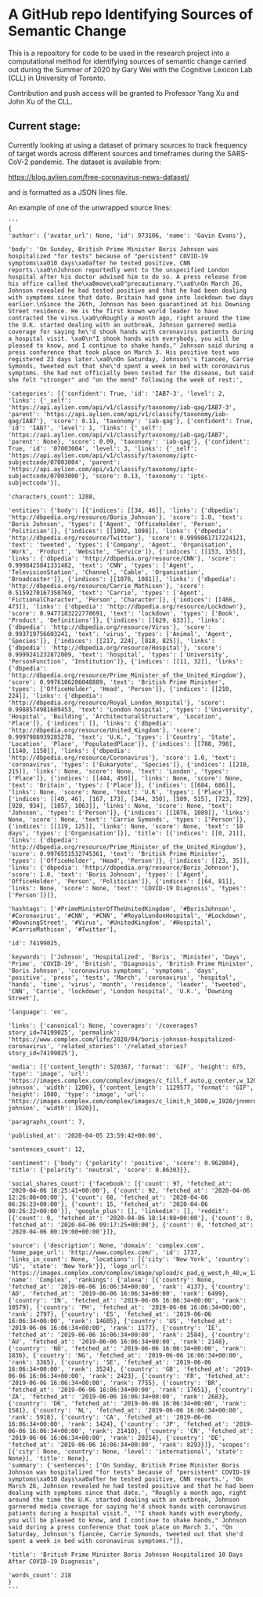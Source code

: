 # A GitHub repo Identifying Sources of Semantic Change
This is a repository for code to be used in the research project into a computational method for identifying sources of semantic change carried out during the Summer of 2020 by Gary Wei with the Cognitive Lexicon Lab (CLL) in University of Toronto.

Contribution and push access will be granted to Professor Yang Xu and John Xu of the CLL.

## Current stage:
Currently looking at using a dataset of primary sources to track frequency of target words across different sources and timeframes during the SARS-CoV-2 pandemic. The dataset is available from: 

https://blog.aylien.com/free-coronavirus-news-dataset/

and is formatted as a JSON lines file.

An example of one of the unwrapped source lines:

    '''
    {
    'author': {'avatar_url': None, 'id': 973106, 'name': 'Gavin Evans'}, 

    'body': 'On Sunday, British Prime Minister Boris Johnson was hospitalized "for tests" because of "persistent" COVID-19 symptoms\xa010 days\xa0after he tested positive, CNN reports.\xa0\nJohnson reportedly went to the unspecified London hospital after his doctor advised him to do so. A press release from his office called the\xa0move\xa0"precautionary."\xa0\nOn March 26, Johnson revealed he had tested positive and that he had been dealing with symptoms since that date. Britain had gone into lockdown two days earlier.\nSince the 26th, Johnson has been quarantined at his Downing Street residence. He is the first known world leader to have contracted the virus.\xa0\nRoughly a month ago, right around the time the U.K. started dealing with an outbreak, Johnson garnered media coverage for saying he\'d shook hands with coronavirus patients during a hospital visit. \xa0\n"I shook hands with everybody, you will be pleased to know, and I continue to shake hands," Johnson said during a press conference that took place on March 3. His positive test was registered 23 days later.\xa0\nOn Saturday, Johnson\'s fiancée, Carrie Symonds, tweeted out that she\'d spent a week in bed with coronavirus symptoms. She had not officially been tested for the disease, but said she felt "stronger" and "on the mend" following the week of rest:', 

    'categories': [{'confident': True, 'id': 'IAB7-3', 'level': 2, 'links': {'_self': 'https://api.aylien.com/api/v1/classify/taxonomy/iab-qag/IAB7-3', 'parent': 'https://api.aylien.com/api/v1/classify/taxonomy/iab-qag/IAB7'}, 'score': 0.11, 'taxonomy': 'iab-qag'}, {'confident': True, 'id': 'IAB7', 'level': 1, 'links': {'_self': 'https://api.aylien.com/api/v1/classify/taxonomy/iab-qag/IAB7', 'parent': None}, 'score': 0.09, 'taxonomy': 'iab-qag'}, {'confident': True, 'id': '07003004', 'level': 3, 'links': {'_self': 'https://api.aylien.com/api/v1/classify/taxonomy/iptc-subjectcode/07003004', 'parent': 'https://api.aylien.com/api/v1/classify/taxonomy/iptc-subjectcode/07003000'}, 'score': 0.13, 'taxonomy': 'iptc-subjectcode'}], 

    'characters_count': 1288, 

    'entities': {'body': [{'indices': [[34, 46]], 'links': {'dbpedia': 'http://dbpedia.org/resource/Boris_Johnson'}, 'score': 1.0, 'text': 'Boris Johnson', 'types': ['Agent', 'OfficeHolder', 'Person', 'Politician']}, {'indices': [[1092, 1098]], 'links': {'dbpedia': 'http://dbpedia.org/resource/Twitter'}, 'score': 0.9999861717224121, 'text': 'tweeted', 'types': ['Company', 'Agent', 'Organisation', 'Work', 'Product', 'Website', 'Service']}, {'indices': [[153, 155]], 'links': {'dbpedia': 'http://dbpedia.org/resource/CNN'}, 'score': 0.9998425841331482, 'text': 'CNN', 'types': ['Agent', 'TelevisionStation', 'Channel', 'Cable', 'Organisation', 'Broadcaster']}, {'indices': [[1076, 1081]], 'links': {'dbpedia': 'http://dbpedia.org/resource/Carrie_Mathison'}, 'score': 0.5159270167350769, 'text': 'Carrie', 'types': ['Agent', 'FictionalCharacter', 'Person', 'Character']}, {'indices': [[466, 473]], 'links': {'dbpedia': 'http://dbpedia.org/resource/Lockdown'}, 'score': 0.9477183222770691, 'text': 'lockdown', 'types': ['Book', 'Product', 'Definitions']}, {'indices': [[629, 633]], 'links': {'dbpedia': 'http://dbpedia.org/resource/Virus'}, 'score': 0.993719756603241, 'text': 'virus', 'types': ['Animal', 'Agent', 'Species']}, {'indices': [[217, 224], [818, 825]], 'links': {'dbpedia': 'http://dbpedia.org/resource/Hospital'}, 'score': 0.9999241232872009, 'text': 'hospital', 'types': ['University', 'PersonFunction', 'Institution']}, {'indices': [[11, 32]], 'links': {'dbpedia': 'http://dbpedia.org/resource/Prime_Minister_of_the_United_Kingdom'}, 'score': 0.9976106286048889, 'text': 'British Prime Minister', 'types': ['OfficeHolder', 'Head', 'Person']}, {'indices': [[210, 224]], 'links': {'dbpedia': 'http://dbpedia.org/resource/Royal_London_Hospital'}, 'score': 0.9988574981689453, 'text': 'London hospital', 'types': ['University', 'Hospital', 'Building', 'ArchitecturalStructure', 'Location', 'Place']}, {'indices': [], 'links': {'dbpedia': 'http://dbpedia.org/resource/United_Kingdom'}, 'score': 0.9997988939285278, 'text': 'U.K.', 'types': ['Country', 'State', 'Location', 'Place', 'PopulatedPlace']}, {'indices': [[788, 798], [1140, 1150]], 'links': {'dbpedia': 'http://dbpedia.org/resource/Coronavirus'}, 'score': 1.0, 'text': 'coronavirus', 'types': ['Eukaryote', 'Species']}, {'indices': [[210, 215]], 'links': None, 'score': None, 'text': 'London', 'types': ['Place']}, {'indices': [[444, 450]], 'links': None, 'score': None, 'text': 'Britain', 'types': ['Place']}, {'indices': [[684, 686]], 'links': None, 'score': None, 'text': 'U.K', 'types': ['Place']}, {'indices': [[40, 46], [167, 173], [344, 350], [509, 515], [723, 729], [928, 934], [1057, 1063]], 'links': None, 'score': None, 'text': 'Johnson', 'types': ['Person']}, {'indices': [[1076, 1089]], 'links': None, 'score': None, 'text': 'Carrie Symonds', 'types': ['Person']}, {'indices': [[119, 125]], 'links': None, 'score': None, 'text': '10 days', 'types': ['Organisation']}], 'title': [{'indices': [[0, 21]], 'links': {'dbpedia': 'http://dbpedia.org/resource/Prime_Minister_of_the_United_Kingdom'}, 'score': 0.9976551532745361, 'text': 'British Prime Minister', 'types': ['OfficeHolder', 'Head', 'Person']}, {'indices': [[23, 35]], 'links': {'dbpedia': 'http://dbpedia.org/resource/Boris_Johnson'}, 'score': 1.0, 'text': 'Boris Johnson', 'types': ['Agent', 'OfficeHolder', 'Person', 'Politician']}, {'indices': [[64, 81]], 'links': None, 'score': None, 'text': 'COVID-19 Diagnosis', 'types': ['Person']}]}, 
    
    'hashtags': ['#PrimeMinisterOfTheUnitedKingdom', '#BorisJohnson', '#Coronavirus', '#CNN', '#CNN', '#RoyalLondonHospital', '#Lockdown', '#DowningStreet', '#Virus', '#UnitedKingdom', '#Hospital', '#CarrieMathison', '#Twitter'], 

    'id': 74199025, 
    
    'keywords': ['Johnson', 'Hospitalized', 'Boris', 'Minister', 'Days', 'Prime', 'COVID-19', 'British', 'Diagnosis', 'British Prime Minister', 'Boris Johnson', 'coronavirus symptoms', 'symptoms', 'days', 'positive', 'press', 'tests', 'March', 'coronavirus', 'hospital', 'hands', 'time', 'virus', 'month', 'residence', 'leader', 'tweeted', 'CNN', 'Carrie', 'lockdown', 'London hospital', 'U.K.', 'Downing Street'], 

    'language': 'en', 

    'links': {'canonical': None, 'coverages': '/coverages?story_id=74199025', 'permalink': 'https://www.complex.com/life/2020/04/boris-johnson-hospitalized-coronavirus', 'related_stories': '/related_stories?story_id=74199025'}, 

    'media': [{'content_length': 520367, 'format': 'GIF', 'height': 675, 'type': 'image', 'url': 'https://images.complex.com/complex/images/c_fill,f_auto,g_center,w_1200/fl_lossy,q_70/jnnmrqnl64mxiljyc1l3/boris-johnson', 'width': 1200}, {'content_length': 1129577, 'format': 'GIF', 'height': 1080, 'type': 'image', 'url': 'https://images.complex.com/complex/images/c_limit,h_1080,w_1920/jnnmrqnl64mxiljyc1l3/boris-johnson', 'width': 1920}], 

    'paragraphs_count': 7, 

    'published_at': '2020-04-05 23:59:42+00:00', 

    'sentences_count': 12, 

    'sentiment': {'body': {'polarity': 'positive', 'score': 0.962804}, 'title': {'polarity': 'neutral', 'score': 0.86303}}, 

    'social_shares_count': {'facebook': [{'count': 97, 'fetched_at': '2020-04-06 18:25:41+00:00'}, {'count': 92, 'fetched_at': '2020-04-06 12:26:08+00:00'}, {'count': 68, 'fetched_at': '2020-04-06 06:26:23+00:00'}, {'count': 15, 'fetched_at': '2020-04-06 00:26:22+00:00'}], 'google_plus': [], 'linkedin': [], 'reddit': [{'count': 0, 'fetched_at': '2020-04-06 18:14:08+00:00'}, {'count': 0, 'fetched_at': '2020-04-06 09:17:25+00:00'}, {'count': 0, 'fetched_at': '2020-04-06 00:19:00+00:00'}]}, 

    'source': {'description': None, 'domain': 'complex.com', 'home_page_url': 'http://www.complex.com/', 'id': 1737, 'links_in_count': None, 'locations': [{'city': 'New York', 'country': 'US', 'state': 'New York'}], 'logo_url': 'https://images.complex.com/complex/image/upload/c_pad,g_west,h_40,w_125/v1464104389/COMPLEX_2015_RGB.png', 'name': 'Complex', 'rankings': {'alexa': [{'country': None, 'fetched_at': '2019-06-06 16:06:34+00:00', 'rank': 4137}, {'country': 'AO', 'fetched_at': '2019-06-06 16:06:34+00:00', 'rank': 6499}, {'country': 'IN', 'fetched_at': '2019-06-06 16:06:34+00:00', 'rank': 10579}, {'country': 'PH', 'fetched_at': '2019-06-06 16:06:34+00:00', 'rank': 2797}, {'country': 'ES', 'fetched_at': '2019-06-06 16:06:34+00:00', 'rank': 14605}, {'country': 'US', 'fetched_at': '2019-06-06 16:06:34+00:00', 'rank': 1177}, {'country': 'IE', 'fetched_at': '2019-06-06 16:06:34+00:00', 'rank': 2584}, {'country': 'AU', 'fetched_at': '2019-06-06 16:06:34+00:00', 'rank': 2148}, {'country': 'NO', 'fetched_at': '2019-06-06 16:06:34+00:00', 'rank': 1836}, {'country': 'NG', 'fetched_at': '2019-06-06 16:06:34+00:00', 'rank': 3365}, {'country': 'SE', 'fetched_at': '2019-06-06 16:06:34+00:00', 'rank': 3524}, {'country': 'GB', 'fetched_at': '2019-06-06 16:06:34+00:00', 'rank': 2423}, {'country': 'FR', 'fetched_at': '2019-06-06 16:06:34+00:00', 'rank': 7755}, {'country': 'BR', 'fetched_at': '2019-06-06 16:06:34+00:00', 'rank': 17651}, {'country': 'ZA', 'fetched_at': '2019-06-06 16:06:34+00:00', 'rank': 2683}, {'country': 'DK', 'fetched_at': '2019-06-06 16:06:34+00:00', 'rank': 1581}, {'country': 'NL', 'fetched_at': '2019-06-06 16:06:34+00:00', 'rank': 5918}, {'country': 'CA', 'fetched_at': '2019-06-06 16:06:34+00:00', 'rank': 1424}, {'country': 'JP', 'fetched_at': '2019-06-06 16:06:34+00:00', 'rank': 21410}, {'country': 'CN', 'fetched_at': '2019-06-06 16:06:34+00:00', 'rank': 20214}, {'country': 'DE', 'fetched_at': '2019-06-06 16:06:34+00:00', 'rank': 8293}]}, 'scopes': [{'city': None, 'country': None, 'level': 'international', 'state': None}], 'title': None}, 
    'summary': {'sentences': ['On Sunday, British Prime Minister Boris Johnson was hospitalized "for tests" because of "persistent" COVID-19 symptoms\xa010 days\xa0after he tested positive, CNN reports.', 'On March 26, Johnson revealed he had tested positive and that he had been dealing with symptoms since that date.', "Roughly a month ago, right around the time the U.K. started dealing with an outbreak, Johnson garnered media coverage for saying he'd shook hands with coronavirus patients during a hospital visit.", '"I shook hands with everybody, you will be pleased to know, and I continue to shake hands," Johnson said during a press conference that took place on March 3.', "On Saturday, Johnson's fiancée, Carrie Symonds, tweeted out that she'd spent a week in bed with coronavirus symptoms."]}, 

    'title': 'British Prime Minister Boris Johnson Hospitalized 10 Days After COVID-19 Diagnosis', 

    'words_count': 218
    }
    '''
